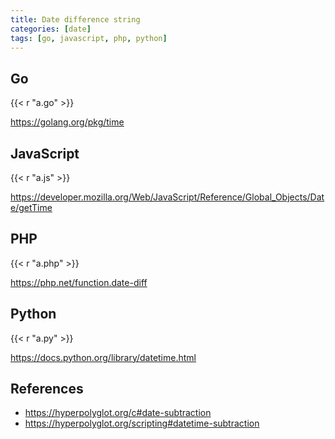 ```yaml
---
title: Date difference string
categories: [date]
tags: [go, javascript, php, python]
---
```


## Go

{{< r "a.go" >}}

<https://golang.org/pkg/time>

## JavaScript

{{< r "a.js" >}}

<https://developer.mozilla.org/Web/JavaScript/Reference/Global_Objects/Date/getTime>

## PHP

{{< r "a.php" >}}

<https://php.net/function.date-diff>

## Python

{{< r "a.py" >}}

<https://docs.python.org/library/datetime.html>

## References

- <https://hyperpolyglot.org/c#date-subtraction>
- <https://hyperpolyglot.org/scripting#datetime-subtraction>
